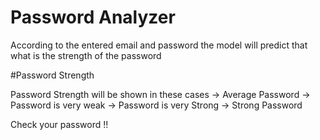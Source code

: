 
# Password Analyzer

According to the entered email and password the model will predict that what is the strength of the password

#Password Strength

Password Strength will be shown in these cases
-> Average Password
-> Password is very weak
-> Password is very Strong
-> Strong Password


Check your password !!

